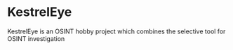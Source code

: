 # KestrelEye
KestrelEye is an OSINT hobby project which combines the selective tool for OSINT investigation
